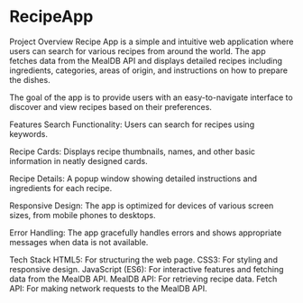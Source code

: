 # RecipeApp
Project Overview
Recipe App is a simple and intuitive web application where users can search for various recipes from around the world. The app fetches data from the MealDB API and displays detailed recipes including ingredients, categories, areas of origin, and instructions on how to prepare the dishes.

The goal of the app is to provide users with an easy-to-navigate interface to discover and view recipes based on their preferences.


Features
Search Functionality: Users can search for recipes using keywords.

Recipe Cards: Displays recipe thumbnails, names, and other basic information in neatly designed cards.

Recipe Details: A popup window showing detailed instructions and ingredients for each recipe.

Responsive Design: The app is optimized for devices of various screen sizes, from mobile phones to desktops.

Error Handling: The app gracefully handles errors and shows appropriate messages when data is not available.


Tech Stack
HTML5: For structuring the web page.
CSS3: For styling and responsive design.
JavaScript (ES6): For interactive features and fetching data from the MealDB API.
MealDB API: For retrieving recipe data.
Fetch API: For making network requests to the MealDB API.